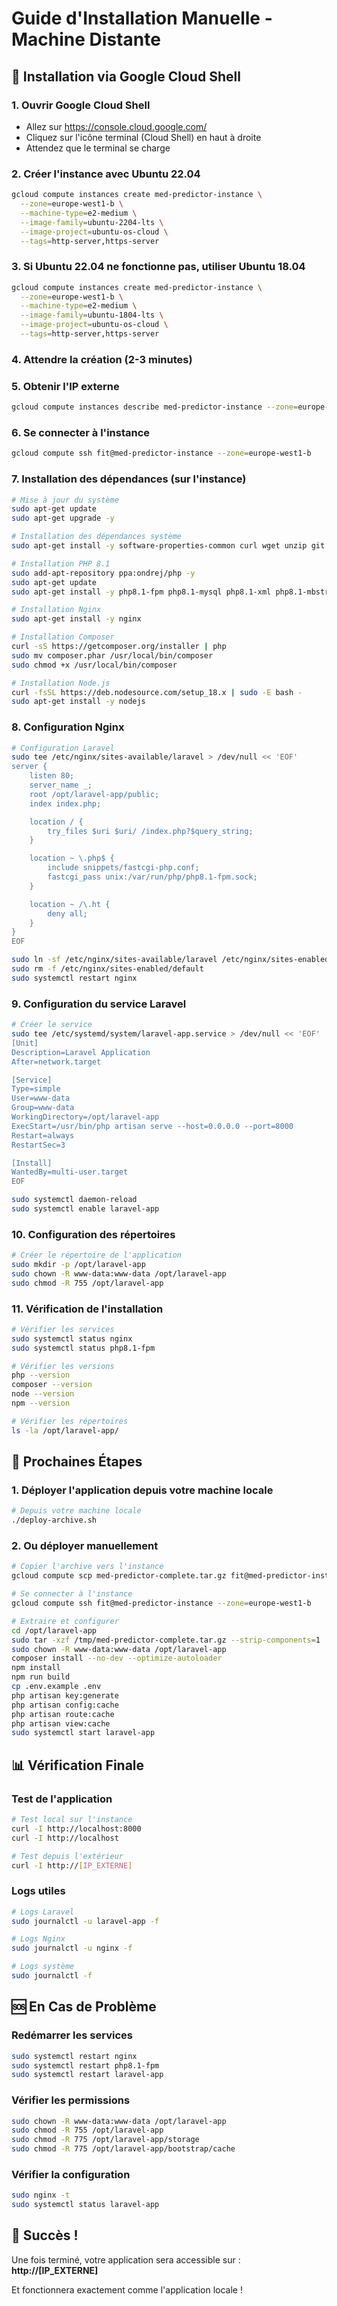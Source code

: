 # Guide d'Installation Manuelle - Machine Distante

## 🚀 Installation via Google Cloud Shell

### 1. Ouvrir Google Cloud Shell

-   Allez sur https://console.cloud.google.com/
-   Cliquez sur l'icône terminal (Cloud Shell) en haut à droite
-   Attendez que le terminal se charge

### 2. Créer l'instance avec Ubuntu 22.04

```bash
gcloud compute instances create med-predictor-instance \
  --zone=europe-west1-b \
  --machine-type=e2-medium \
  --image-family=ubuntu-2204-lts \
  --image-project=ubuntu-os-cloud \
  --tags=http-server,https-server
```

### 3. Si Ubuntu 22.04 ne fonctionne pas, utiliser Ubuntu 18.04

```bash
gcloud compute instances create med-predictor-instance \
  --zone=europe-west1-b \
  --machine-type=e2-medium \
  --image-family=ubuntu-1804-lts \
  --image-project=ubuntu-os-cloud \
  --tags=http-server,https-server
```

### 4. Attendre la création (2-3 minutes)

### 5. Obtenir l'IP externe

```bash
gcloud compute instances describe med-predictor-instance --zone=europe-west1-b --format="value(networkInterfaces[0].accessConfigs[0].natIP)"
```

### 6. Se connecter à l'instance

```bash
gcloud compute ssh fit@med-predictor-instance --zone=europe-west1-b
```

### 7. Installation des dépendances (sur l'instance)

```bash
# Mise à jour du système
sudo apt-get update
sudo apt-get upgrade -y

# Installation des dépendances système
sudo apt-get install -y software-properties-common curl wget unzip git

# Installation PHP 8.1
sudo add-apt-repository ppa:ondrej/php -y
sudo apt-get update
sudo apt-get install -y php8.1-fpm php8.1-mysql php8.1-xml php8.1-mbstring php8.1-curl php8.1-zip php8.1-gd php8.1-bcmath php8.1-intl php8.1-cli

# Installation Nginx
sudo apt-get install -y nginx

# Installation Composer
curl -sS https://getcomposer.org/installer | php
sudo mv composer.phar /usr/local/bin/composer
sudo chmod +x /usr/local/bin/composer

# Installation Node.js
curl -fsSL https://deb.nodesource.com/setup_18.x | sudo -E bash -
sudo apt-get install -y nodejs
```

### 8. Configuration Nginx

```bash
# Configuration Laravel
sudo tee /etc/nginx/sites-available/laravel > /dev/null << 'EOF'
server {
    listen 80;
    server_name _;
    root /opt/laravel-app/public;
    index index.php;

    location / {
        try_files $uri $uri/ /index.php?$query_string;
    }

    location ~ \.php$ {
        include snippets/fastcgi-php.conf;
        fastcgi_pass unix:/var/run/php/php8.1-fpm.sock;
    }

    location ~ /\.ht {
        deny all;
    }
}
EOF

sudo ln -sf /etc/nginx/sites-available/laravel /etc/nginx/sites-enabled/
sudo rm -f /etc/nginx/sites-enabled/default
sudo systemctl restart nginx
```

### 9. Configuration du service Laravel

```bash
# Créer le service
sudo tee /etc/systemd/system/laravel-app.service > /dev/null << 'EOF'
[Unit]
Description=Laravel Application
After=network.target

[Service]
Type=simple
User=www-data
Group=www-data
WorkingDirectory=/opt/laravel-app
ExecStart=/usr/bin/php artisan serve --host=0.0.0.0 --port=8000
Restart=always
RestartSec=3

[Install]
WantedBy=multi-user.target
EOF

sudo systemctl daemon-reload
sudo systemctl enable laravel-app
```

### 10. Configuration des répertoires

```bash
# Créer le répertoire de l'application
sudo mkdir -p /opt/laravel-app
sudo chown -R www-data:www-data /opt/laravel-app
sudo chmod -R 755 /opt/laravel-app
```

### 11. Vérification de l'installation

```bash
# Vérifier les services
sudo systemctl status nginx
sudo systemctl status php8.1-fpm

# Vérifier les versions
php --version
composer --version
node --version
npm --version

# Vérifier les répertoires
ls -la /opt/laravel-app/
```

## 🎯 Prochaines Étapes

### 1. Déployer l'application depuis votre machine locale

```bash
# Depuis votre machine locale
./deploy-archive.sh
```

### 2. Ou déployer manuellement

```bash
# Copier l'archive vers l'instance
gcloud compute scp med-predictor-complete.tar.gz fit@med-predictor-instance:/tmp/ --zone=europe-west1-b

# Se connecter à l'instance
gcloud compute ssh fit@med-predictor-instance --zone=europe-west1-b

# Extraire et configurer
cd /opt/laravel-app
sudo tar -xzf /tmp/med-predictor-complete.tar.gz --strip-components=1
sudo chown -R www-data:www-data /opt/laravel-app
composer install --no-dev --optimize-autoloader
npm install
npm run build
cp .env.example .env
php artisan key:generate
php artisan config:cache
php artisan route:cache
php artisan view:cache
sudo systemctl start laravel-app
```

## 📊 Vérification Finale

### Test de l'application

```bash
# Test local sur l'instance
curl -I http://localhost:8000
curl -I http://localhost

# Test depuis l'extérieur
curl -I http://[IP_EXTERNE]
```

### Logs utiles

```bash
# Logs Laravel
sudo journalctl -u laravel-app -f

# Logs Nginx
sudo journalctl -u nginx -f

# Logs système
sudo journalctl -f
```

## 🆘 En Cas de Problème

### Redémarrer les services

```bash
sudo systemctl restart nginx
sudo systemctl restart php8.1-fpm
sudo systemctl restart laravel-app
```

### Vérifier les permissions

```bash
sudo chown -R www-data:www-data /opt/laravel-app
sudo chmod -R 755 /opt/laravel-app
sudo chmod -R 775 /opt/laravel-app/storage
sudo chmod -R 775 /opt/laravel-app/bootstrap/cache
```

### Vérifier la configuration

```bash
sudo nginx -t
sudo systemctl status laravel-app
```

## 🎉 Succès !

Une fois terminé, votre application sera accessible sur :
**http://[IP_EXTERNE]**

Et fonctionnera exactement comme l'application locale !
